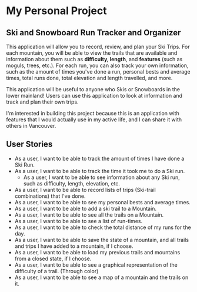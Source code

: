 # My Personal Project

## Ski and Snowboard Run Tracker and Organizer

This application will allow you to record, review, and plan your Ski Trips.
For each mountain, you will be able to view the trails that are available and 
information about them such as **difficulty, length**, and **features** (such as moguls, trees, etc.). 
For each run, you can also track your own information, such as the amount of times you've done a run, personal bests and average times,
total runs done,
total elevation and length travelled, and more.

This application will be useful to anyone who Skis or Snowboards in the lower mainland! Users can use this application to look at information
and track and plan  their own trips.

I'm interested in building this project because this is an application with features that I 
would actually use in my active life, and I can share it with others in Vancouver.


## User Stories

- As a user, I want to be able to track the amount of times I have done a Ski Run.
- As a user, I want to be able to track the time it took me to do a Ski run.
  - As a user, I want to be able to see information about any Ski run, such as difficulty, length, elevation, etc.
- As a user, I want to be able to record lists of trips (Ski-trail combinations) that I've done.
- As a user, I want to be able to see my personal bests and average times.
- As a user, I want to be able to add a ski trail to a Mountain.
- As a user, I want to be able to see all the trails on a Mountain.
- As a user, I want to be able to see a list of run-times.
- As a user, I want to be able to check the total distance of my runs for the day.
- As a user, I want to be able to save the state of a mountain, and all trails and trips I have added to a mountain, if I choose.
- As a user, I want to be able to load my previous trails and mountains from a closed state, if I choose.
- As a user, I want to be able to see a graphical representation of the difficulty of a trail. (Through color)
- As a user, I want to be able to see a map of a mountain and the trails on it.